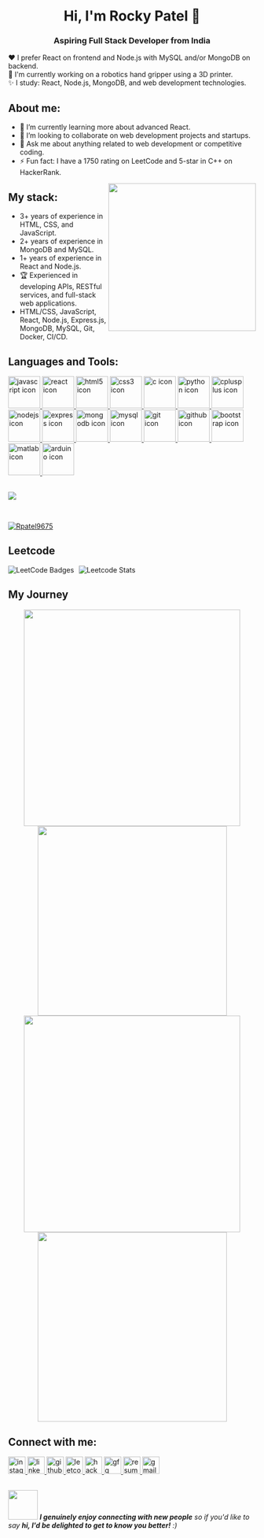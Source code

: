 
<h1 align="center">Hi, I'm Rocky Patel 👋</h1>
<h3 align="center">Aspiring Full Stack Developer from India</h3>

❤️ I prefer React on frontend and Node.js with MySQL and/or MongoDB on backend.                  
🤔 I'm currently working on a robotics hand gripper using a 3D printer.        
✨ I study: React, Node.js, MongoDB, and web development technologies.

## About me:
- 🌱 I’m currently learning more about advanced React.
- 👯 I’m looking to collaborate on web development projects and startups.
- 💬 Ask me about anything related to web development or competitive coding.
- ⚡ Fun fact: I have a 1750 rating on LeetCode and 5-star in C++ on HackerRank.

<img align="right" src="https://octodex.github.com/images/welcometocat.png" width="300">

## My stack:
- 3+ years of experience in HTML, CSS, and JavaScript.
- 2+ years of experience in MongoDB and MySQL.
- 1+ years of experience in React and Node.js.
- 🏆 Experienced in developing APIs, RESTful services, and full-stack web applications.
- HTML/CSS, JavaScript, React, Node.js, Express.js, MongoDB, MySQL, Git, Docker, CI/CD.

## Languages and Tools:
<div align="left">
  <a href="#javascript">
    <img src="https://techstack-generator.vercel.app/javascript-icon.svg" alt="javascript icon" width="65" height="65" />
  </a>
  <a href="#react">
    <img src="https://techstack-generator.vercel.app/react-icon.svg" alt="react icon" width="65" height="65" />
  </a>
  <a href="#html5">
    <img src="https://techstack-generator.vercel.app/html5-icon.svg" alt="html5 icon" width="65" height="65" />
  </a>
  <a href="#css3">
    <img src="https://techstack-generator.vercel.app/css3-icon.svg" alt="css3 icon" width="65" height="65" />
  </a>
  <a href="#c">
    <img src="https://techstack-generator.vercel.app/c-icon.svg" alt="c icon" width="65" height="65" />
  </a>
  <a href="#python">
    <img src="https://techstack-generator.vercel.app/python-icon.svg" alt="python icon" width="65" height="65" />
  </a>
  <a href="#cplusplus">
    <img src="https://techstack-generator.vercel.app/cplusplus-icon.svg" alt="cplusplus icon" width="65" height="65" />
  </a>
  <a href="#nodejs">
    <img src="https://techstack-generator.vercel.app/nodejs-icon.svg" alt="nodejs icon" width="65" height="65" />
  </a>
  <a href="#express">
    <img src="https://techstack-generator.vercel.app/express-icon.svg" alt="express icon" width="65" height="65" />
  </a>
  <a href="#mongodb">
    <img src="https://techstack-generator.vercel.app/mongodb-icon.svg" alt="mongodb icon" width="65" height="65" />
  </a>
  <a href="#mysql">
    <img src="https://techstack-generator.vercel.app/mysql-icon.svg" alt="mysql icon" width="65" height="65" />
  </a>
  <a href="#git">
    <img src="https://techstack-generator.vercel.app/git-icon.svg" alt="git icon" width="65" height="65" />
  </a>
  <a href="#github">
    <img src="https://techstack-generator.vercel.app/github-icon.svg" alt="github icon" width="65" height="65" />
  </a>
  <a href="#bootstrap">
    <img src="https://techstack-generator.vercel.app/bootstrap-icon.svg" alt="bootstrap icon" width="65" height="65" />
  </a>
  <a href="#matlab">
    <img src="https://techstack-generator.vercel.app/matlab-icon.svg" alt="matlab icon" width="65" height="65" />
  </a>
  <a href="#arduino">
    <img src="https://techstack-generator.vercel.app/arduino-icon.svg" alt="arduino icon" width="65" height="65" />
  </a>
</div>
<br>

![](https://komarev.com/ghpvc/?username=Rpatel9675)

<br>
<p align="left"> <a href="https://github.com/ryo-ma/github-profile-trophy"><img src="https://github-profile-trophy.vercel.app/?username=Rpatel9675" alt="Rpatel9675" /></a> </p>

## Leetcode
<div style="display: flex; align-items: center;">
  <img src="https://leetcode-badge-showcase.vercel.app/api?username=pprl735757&animated=true" alt="LeetCode Badges" style="margin-right: 10px;"/>
  <img src="https://leetcard.jacoblin.cool/pprl735757?ext=contest&theme=lapor" alt="Leetcode Stats"/>
</div>

## My Journey
<div align="center">
  <img width="440px" src="https://github-readme-stats.vercel.app/api?username=rpatel9675&show_icons=true&theme=dracula">
  <img width="385px" src="https://github-readme-stats.vercel.app/api/top-langs/?username=rpatel9675&layout=compact&theme=dracula" />
  <img width="440px" src="https://github-readme-activity-graph.vercel.app/graph?username=rpatel9675&theme=dracula">
  <img width="385px" src="https://github-readme-streak-stats.herokuapp.com/?user=rpatel9675&theme=dracula" />
</div>

## Connect with me:
<div align="left">

  <a href="https://www.instagram.com/r0k_i7" target="_blank">
    <img src="https://img.shields.io/static/v1?message=Instagram&logo=instagram&label=&color=E4405F&logoColor=white&labelColor=&style=for-the-badge" height="35" alt="instagram logo" />
  </a>
  <a href="https://www.linkedin.com/in/rocky-patel-36070020a/" target="_blank">
    <img src="https://img.shields.io/static/v1?message=LinkedIn&logo=linkedin&label=&color=0077B5&logoColor=white&labelColor=&style=for-the-badge" height="35" alt="linkedin logo" />
  </a>
  <a href="https://github.com/rpatel9675" target="_blank">
    <img src="https://img.shields.io/static/v1?message=Github&logo=github&label=&color=181717&logoColor=white&labelColor=&style=for-the-badge" height="35" alt="github logo" />
  </a>
  <a href="https://leetcode.com/u/pprl735757/" target="_blank">
    <img src="https://img.shields.io/static/v1?message=LeetCode&logo=leetcode&label=&color=F9DC5C&logoColor=black&labelColor=&style=for-the-badge" height="35" alt="leetcode logo" />
  </a>
  <a href="https://www.hackerrank.com/profile/pprl735757" target="_blank">
    <img src="https://img.shields.io/static/v1?message=HackerRank&logo=hackerrank&label=&color=2EC866&logoColor=white&labelColor=&style=for-the-badge" height="35" alt="hackerrank logo" />
  </a>
  <a href="https://www.geeksforgeeks.org/user/pprl735757/" target="_blank">
    <img src="https://img.shields.io/static/v1?message=GeeksforGeeks&logo=geeksforgeeks&label=&color=4CAF50&logoColor=white&labelColor=&style=for-the-badge" height="35" alt="gfg logo" />
  </a>
  <a href="https://www.dropbox.com/scl/fi/7jiurd0nnju64xg81jmwm/Rocky_scv-4.pdf?rlkey=weixtpz9x7kkya6u4o7u6oia4&st=j3cejmm1&dl=0" target="_blank">
    <img src="https://img.shields.io/static/v1?message=Resume&logo=file-pdf&label=&color=FF6F61&logoColor=white&labelColor=&style=for-the-badge" height="35" alt="resume logo" />
  </a>
  <a href="mailto:pprl735757@gmail.com" target="_blank">
    <img src="https://img.shields.io/static/v1?message=Gmail&logo=gmail&label=&color=D14836&logoColor=white&labelColor=&style=for-the-badge" height="35" alt="gmail logo" />
  </a>
</div>



##
<img src="https://media.giphy.com/media/LnQjpWaON8nhr21vNW/giphy.gif" width="60"> <em><b>I genuinely enjoy connecting with new people</b> so if you'd like to say <b>hi, I'd be delighted to get to know you better!</b> :)</em>


